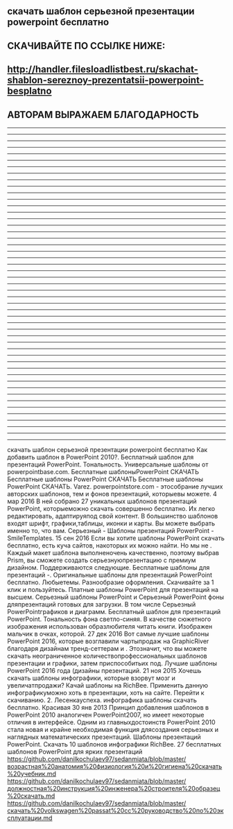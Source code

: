 скачать шаблон серьезной презентации powerpoint бесплатно
--------------------------------------------------
СКАЧИВАЙТЕ ПО ССЫЛКЕ НИЖЕ:
--------------------------------------------------
http://handler.filesloadlistbest.ru/skachat-shablon-sereznoy-prezentatsii-powerpoint-besplatno
--------------------------------------------------
АВТОРАМ ВЫРАЖАЕМ БЛАГОДАРНОСТЬ
--------------------------------------------------
--------------------------------------------------
--------------------------------------------------
--------------------------------------------------
--------------------------------------------------
--------------------------------------------------
--------------------------------------------------
--------------------------------------------------
--------------------------------------------------
--------------------------------------------------
--------------------------------------------------
--------------------------------------------------
--------------------------------------------------
--------------------------------------------------
--------------------------------------------------
--------------------------------------------------
--------------------------------------------------
--------------------------------------------------
--------------------------------------------------
--------------------------------------------------
--------------------------------------------------
--------------------------------------------------
--------------------------------------------------
--------------------------------------------------
--------------------------------------------------
--------------------------------------------------
--------------------------------------------------
--------------------------------------------------
--------------------------------------------------
--------------------------------------------------
--------------------------------------------------
--------------------------------------------------
--------------------------------------------------
--------------------------------------------------
--------------------------------------------------
--------------------------------------------------
--------------------------------------------------
--------------------------------------------------
--------------------------------------------------
--------------------------------------------------
--------------------------------------------------
--------------------------------------------------
--------------------------------------------------
--------------------------------------------------
--------------------------------------------------
--------------------------------------------------
--------------------------------------------------
--------------------------------------------------
--------------------------------------------------
--------------------------------------------------
скачать шаблон серьезной презентации powerpoint бесплатно Как добавить шаблон в PowerPoint 2010?. Бесплатный шаблон для презентаций PowerPoint. Тональность. Универсальные шаблоны от powerpointbase.com. Бесплатные шаблоныPowerPoint СКАЧАТЬ  Бесплатные шаблоны PowerPoint СКАЧАТЬ Бесплатные шаблоны PowerPoint СКАЧАТЬ. Varez. powerpointstore.com - этособрание лучших авторских шаблонов, тем и фонов презентаций, которыевы можете. 4 мар 2016  В ней собрано 27 уникальных шаблонов презентаций PowerPoint, которыеможно скачать совершенно бесплатно. Их легко редактировать, адаптируяпод свой контент. В большинство шаблонов входят шрифт, графики,таблицы, иконки и карты. Вы можете выбрать именно то, что вам. Серьезный - Шаблоны презентаций PowerPoint - SmileTemplates. 15 сен 2016  Если вы хотите шаблоны PowerPoint скачать бесплатно, есть куча сайтов, накоторых их можно найти. Но мы не . Каждый макет шаблона выполненочень качественно, поэтому выбрав Prism, вы сможете создать серьезнуюпрезентацию с премиум дизайном. Поддерживаются следующие. Бесплатные шаблоны для презентаций -. Оригинальные шаблоны для презентаций PowerPoint бесплатно. Любыетемы. Разнообразие оформления. Скачивайте за 1 клик и пользуйтесь. Платные шаблоны PowerPoint для презентаций на высшем. Серьезный шаблоны PowerPoint и Серьезный PowerPoint фоны дляпрезентаций готовых для загрузки. В том числе Серьезный PowerPointграфиков и диаграмм. Бесплатный шаблон для презентаций PowerPoint. Тональность фона светло-синяя. В качестве сюжетного изображения использован образлюбителя читать книги. Изображен мальчик в очках, которой. 27 дек 2016  Вот самые лучшие шаблоны PowerPoint 2016, которые возглавили чартыпродаж на GraphicRiver благодаря дизайнам тренд-сеттерам и . Этозначит, что вы можете скачать неограниченное количествопрофессиональных шаблонов презентации и графики, затем приспособитьих под. Лучшие шаблоны PowerPoint 2016 года (дизайны презентаций. 21 ноя 2015  Хочешь скачать шаблоны инфографики, которые взорвут мозг и увеличатпродажи? Качай шаблоны на RichBee.  Применить данную инфографикуможно хоть в презентации, хоть на сайте. Перейти к скачиванию. 2. Лесенкауспеха. инфографика шаблоны скачать бесплатно. Красивая
30 янв 2013  Принцип добавления шаблонов в PowerPoint 2010 аналогичен PowerPoint2007, но имеет некоторые отличия в интерфейсе.  Одним из главныхдостоинств PowerPoint 2010 стала новая и крайне необходимая функция длясоздания серьезных и наглядных математических презентаций. Шаблоны презентаций PowerPoint. Скачать 10 шаблонов инфографики  RichBee. 27 бесплатных шаблонов PowerPoint для ярких презентаций
https://github.com/danilkochulaev97/sedanmiata/blob/master/возрастная%20анатомия%20физиология%20и%20гигиена%20скачать%20учебник.md
https://github.com/danilkochulaev97/sedanmiata/blob/master/должностная%20инструкция%20инженера%20строителя%20образец%20скачать.md
https://github.com/danilkochulaev97/sedanmiata/blob/master/скачать%20volkswagen%20passat%20cc%20руководство%20по%20эксплуатации.md